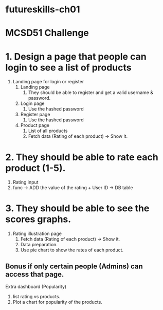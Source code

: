# futureskills-ch01


# **MCSD51 Challenge**

# 1. Design a page that people can login to see a list of products

1. Landing page for login or register 
    1. Landing page
        1. They should be able to register and get a valid username & password.
    2. Login page 
        1. Use the hashed password
    3. Register page
        1. Use the hashed password 
    4. Product page
        1. List of all products
        2. Fetch data (Rating of each product) → Show it.

# 2. They should be able to rate each product (1-5).

1. Rating input 
2. func → ADD the value of the rating + User ID → DB table

# 3. They should be able to see the scores graphs.

1. Rating illustration page
    1. Fetch data (Rating of each product) → Show it.
    2. Data preparation.
    3. Use pie chart to show the rates of each product.

## Bonus if only certain people (Admins) can access that page.

Extra dashboard (Popularity)

1. list rating vs products. 
2. Plot a chart for popularity of the products.